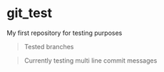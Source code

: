 # git_test
My first repository for testing purposes 

> Tested branches 

> Currently testing multi line commit messages

